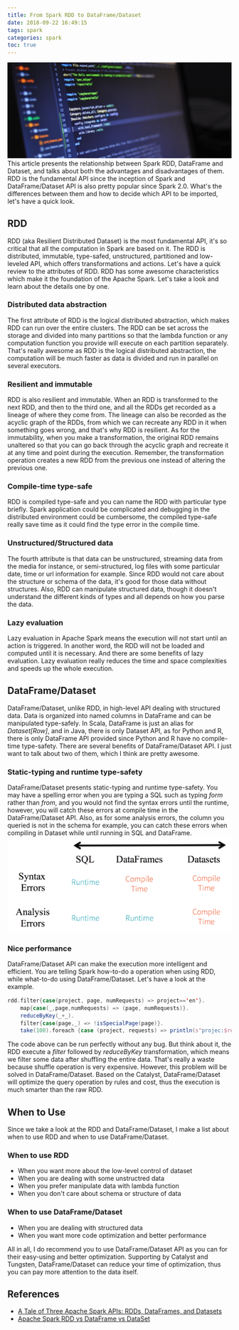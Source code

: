 ```yaml
---
title: From Spark RDD to DataFrame/Dataset
date: 2018-09-22 16:49:15
tags: spark
categories: spark
toc: true
---
```

![](https://github.com/JoeAsir/blog-image/raw/master/blog/background/blur-close-up-code.jpg)
This article presents the relationship between Spark RDD, DataFrame and Dataset, and talks about both the advantages and disadvantages of them. RDD is the fundamental API since the inception of Spark and DataFrame/Dataset API is also pretty popular since Spark 2.0. What's the differences between them and how to decide which API to be imported, let's have a quick look.
<!--more-->
## RDD
RDD (aka Resilient Distributed Dataset) is the most fundamental API, it's so critical that all the computation in Spark are based on it. The RDD is distributed, immutable, type-safed, unstructured, partitioned and low-leveled API, which offers transformations and actions. Let's have a quick review to the attributes of RDD. RDD has some awesome characteristics which make it the foundation of the Apache Spark. Let's take a look and learn about the details one by one.
### Distributed data abstraction
The first attribute of RDD is the logical distributed abstraction, which makes RDD can run over the entire clusters. The RDD can be set across the storage and divided into many partitions so that the lambda function or any computation function you provide will execute on each partition separately. That's really awesome as RDD is the logical distributed abstraction, the computation will be much faster as data is divided and run in parallel on several executors.
### Resilient and immutable
RDD is also resilient and immutable. When an RDD is transformed to the next RDD, and then to the third one, and all the RDDs get recorded as a lineage of where they come from. The lineage can also be recorded as the acyclic graph of the RDDs, from which we can recreate any RDD in it when something goes wrong, and that's why RDD is resilient.
As for the immutability, when you make a transformation, the original RDD remains unaltered so that you can go back through the acyclic graph and recreate it at any time and point during the execution. Remember, the transformation operation creates a new RDD from the previous one instead of altering the previous one. 
### Compile-time type-safe
RDD is compiled type-safe and you can name the RDD with particular type briefly. Spark application could be complicated and debugging in the distributed environment could be cumbersome, the compiled type-safe really save time as it could find the type error in the compile time.
### Unstructured/Structured data
The fourth attribute is that data can be unstructured, streaming data from the media for instance, or semi-structured, log files with some particular date, time or url information for example. Since RDD would not care about the structure or schema of the data, it's good for those data without structures. Also, RDD can manipulate structured data, though it doesn't understand the different kinds of types and all depends on how you parse the data.
### Lazy evaluation
Lazy evaluation in Apache Spark means the execution will not start until an action is triggered. In another word, the RDD will not be loaded and computed until it is necessary. And there are some benefits of lazy evaluation. Lazy evaluation really reduces the time and space complexities and speeds up the whole execution. 
## DataFrame/Dataset
DataFrame/Dataset, unlike RDD, in high-level API dealing with structured data. Data is organized into named columns in DataFrame and can be manipulated type-safely. In Scala, DataFrame is just an alias for *Dataset[Row]*, and in Java, there is only Dataset API, as for Python and R, there is only DataFrame API provided since Python and R have no compile-time type-safety.
There are several benefits of DataFrame/Dataset API. I just want to talk about two of them, which I think are pretty awesome.
### Static-typing and runtime type-safety
DataFrame/Dataset presents static-typing and runtime type-safety. You may have a spelling error when you are typing a SQL such as typing *form* rather than *from*, and you would not find the syntax errors until the runtime, however, you will catch these errors at compile time in the DataFrame/Dataset API. Also, as for some analysis errors, the column you queried is not in the schema for example, you can catch these errors when compiling in Dataset while until running in SQL and DataFrame.
![](https://github.com/JoeAsir/blog-image/raw/master/blog/17/17-1.png)
### Nice performance
DataFrame/Dataset API can make the execution more intelligent and efficient. You are telling Spark how-to-do a operation when using RDD, while what-to-do using DataFrame/Dataset. Let's have a look at the example.
```scala
rdd.filter{case(project, page, numRequests) => project=='en'}.
    map{case(_,page,numRequests) => (page, numRequests)}.
    reduceByKey(_+_).
    filter{case(page,_) => !isSpecialPage(page)}.
    take(100).foreach {case (project, requests) => println(s"projec:$requests"")}
```
The code above can be run perfectly without any bug. But think about it, the RDD execute a *filter* followed by *reduceByKey* transformation, which means we filter some data after shuffling the entire data. That's really a waste because shuffle operation is very expensive. However, this problem will be solved in DataFrame/Dataset. Based on the Catalyst, DataFrame/Dataset will optimize the query operation by rules and cost, thus the execution is much smarter than the raw RDD.
## When to Use
Since we take a look at the RDD and DataFrame/Dataset, I make a list about when to use RDD and when to use DataFrame/Dataset.
### When to use RDD
* When you want more about the low-level control of dataset
* When you are dealing with some unstructred data
* When you prefer manipulate data with lambda function
* When you don't care about schema or structure of data

### When to use DataFrame/Dataset
* When you are dealing with structured data
* When you want more code optimization and better performance

All in all, I do recommend you to use DataFrame/Dataset API as you can for their easy-using and better optimization. Supporting by Catalyst and Tungsten, DataFrame/Dataset can reduce your time of optimization, thus you can pay more attention to the data itself. 

## References
* [A Tale of Three Apache Spark APIs: RDDs, DataFrames, and Datasets](https://databricks.com/blog/2016/07/14/a-tale-of-three-apache-spark-apis-rdds-dataframes-and-datasets.html)
* [Apache Spark RDD vs DataFrame vs DataSet](https://data-flair.training/blogs/apache-spark-rdd-vs-dataframe-vs-dataset/)
